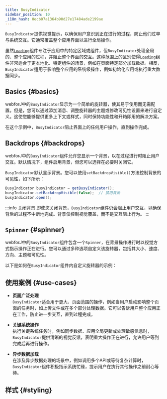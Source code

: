 ```yaml
---
title: BusyIndicator
sidebar_position: 10
_i18n_hash: 0ecb07a1364b90d27e17484ade2199ae
---
```

<DocChip chip="shadow" />
<DocChip chip="name" label="dwc-loading" />
<DocChip chip='since' label='24.10' />
<JavadocLink type="foundation" location="com/webforj/BusyIndicator" top='true'/>

`BusyIndicator`提供视觉提示，以确保用户意识到正在进行的过程，防止他们过早与系统交互。它通常覆盖整个应用界面以进行全局操作。

虽然[`Loading`](../components/loading)组件专注于应用中的特定区域或组件，但`BusyIndicator`处理全局的、整个应用的过程，并阻止整个界面的交互。这种范围上的区别使得[`Loading`](../components/loading)组件非常适合于更本地化、特定组件的场景，例如在页面特定部分加载数据。相反，`BusyIndicator`适用于影响整个应用的系统级操作，例如初始化应用或执行重大数据同步。

## Basics {#basics}

webforJ中的`BusyIndicator`显示为一个简单的旋转器，使其易于使用而无需配置。但是，您可以通过添加消息、调整旋转器的主题或修改可见性设置来进行自定义。这使您能够提供更多上下文或样式，同时保持功能性和开箱即用的解决方案。

在这个示例中，`BusyIndicator`阻止界面上的任何用户操作，直到操作完成。

<ComponentDemo 
path='/webforj/busydemo?' 
javaE='https://raw.githubusercontent.com/webforj/webforj-documentation/refs/heads/main/src/main/java/com/webforj/samples/views/busyindicator/BusyDemoView.java'
height = '300px'
/>

## Backdrops {#backdrops}

webforJ中的`BusyIndicator`组件允许您显示一个背景，以在过程进行时阻止用户交互。默认情况下，组件启用背景，但您可以选择在必要时关闭它。

`BusyIndicator`默认显示背景。您可以使用`setBackdropVisible()`方法控制背景的可见性，如下所示：

```java
BusyIndicator busyIndicator = getBusyIndicator();
busyIndicator.setBackdropVisible(false);  // 禁用背景
busyIndicator.open();
```
:::info 关闭背景
即使您关闭背景，`BusyIndicator`组件仍会阻止用户交互，以确保背后的过程不中断地完成。背景仅控制视觉覆盖，而不是交互阻止行为。
:::

## `Spinner` {#spinner}

webforJ中的`BusyIndicator`组件包含一个`Spinner`，在背景操作进行时以视觉方式指示操作正在进行。您可以通过多种选项自定义该旋转器，包括其大小、速度、方向、主题和可见性。

以下是如何在`BusyIndicator`组件内自定义旋转器的示例：

<ComponentDemo 
path='/webforj/busyspinnerdemo?' 
javaE='https://raw.githubusercontent.com/webforj/webforj-documentation/refs/heads/main/src/main/java/com/webforj/samples/views/busyindicator/BusySpinnerDemoView.java'
height = '200px'
/>

## 使用案例 {#use-cases}
- **页面广泛处理**  
   `BusyIndicator`适合用于更大、页面范围的操作，例如当用户启动影响整个页面的任务时，如上传文件或在多个部分处理数据。它可以告诉用户整个应用正在工作，防止进一步交互，直到过程完成。

- **关键系统操作**  
   执行关键系统任务时，例如同步数据、应用全局更新或处理敏感信息时，`BusyIndicator`提供清晰的视觉反馈，表明重大操作正在进行，允许用户等到完成后再进行操作。

- **异步数据加载**  
   在涉及异步数据处理的场景中，例如调用多个API或等待复杂计算时，`BusyIndicator`组件积极指示系统忙碌，提示用户在执行其他操作之前耐心等待。

## 样式 {#styling}

<TableBuilder name="BusyIndicator" />
